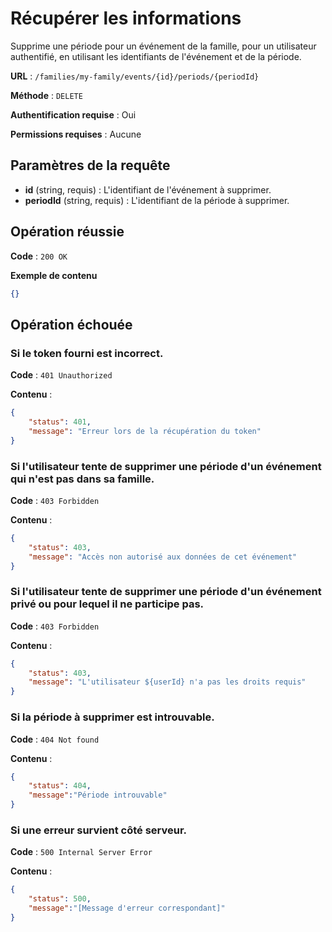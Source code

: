 # Récupérer les informations

Supprime une période pour un événement de la famille, pour un utilisateur authentifié, en utilisant les identifiants de l'événement et de la période.

**URL** : `/families/my-family/events/{id}/periods/{periodId}`

**Méthode** : `DELETE`

**Authentification requise** : Oui

**Permissions requises** : Aucune

## Paramètres de la requête

-   **id** (string, requis) : L'identifiant de l'événement à supprimer.
-   **periodId** (string, requis) : L'identifiant de la période à supprimer.

## Opération réussie

**Code** : `200 OK`

**Exemple de contenu**

```json
{}
```

## Opération échouée

### Si le token fourni est incorrect.

**Code** : `401 Unauthorized`

**Contenu** :

```json
{
    "status": 401,
    "message": "Erreur lors de la récupération du token"
}
```

### Si l'utilisateur tente de supprimer une période d'un événement qui n'est pas dans sa famille.

**Code** : `403 Forbidden`

**Contenu** :

```json
{
    "status": 403,
    "message": "Accès non autorisé aux données de cet événement"
}
```

### Si l'utilisateur tente de supprimer une période d'un événement privé ou pour lequel il ne participe pas.

**Code** : `403 Forbidden`

**Contenu** :

```json
{
    "status": 403,
    "message": "L'utilisateur ${userId} n'a pas les droits requis"
}
```

### Si la période à supprimer est introuvable.

**Code** : `404 Not found`

**Contenu** :

```json
{
    "status": 404,
    "message":"Période introuvable"
}
```

### Si une erreur survient côté serveur.

**Code** : `500 Internal Server Error`

**Contenu** :

```json
{
    "status": 500,
    "message":"[Message d'erreur correspondant]"
}
```